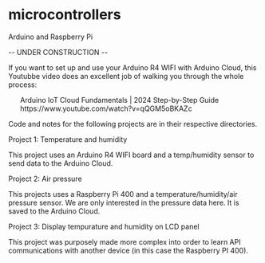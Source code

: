 # microcontrollers
Arduino and Raspberry Pi

-- UNDER CONSTRUCTION --

If you want to set up and use your Arduino R4 WIFI with Arduino Cloud, this Youtubbe video does an excellent job of walking you through the whole process:

  <ul>
  Arduino IoT Cloud Fundamentals | 2024 Step-by-Step Guide<br>
  https://www.youtube.com/watch?v=qQGM5oBKAZc
  </ul>

Code and notes for the following projects are in their respective directories.

Project 1: Temperature and humidity

This project uses an Arduino R4 WIFI board and a temp/humidity sensor to send data to the Arduino Cloud.

Project 2: Air pressure

This projects uses a Raspberry Pi 400 and a temperature/humidity/air pressure sensor. We are only interested in the pressure data here. It is saved to the Arduino Cloud.

Project 3: Display tempurature and humidity on LCD panel

This project was purposely made more complex into order to learn API communications with another device (in this case the Raspberry PI 400).



